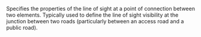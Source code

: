 ﻿Specifies the properties of the line of sight at a point of connection between two elements. Typically used to define the line of sight visibility at the junction between two roads (particularly between an access road and a public road).
